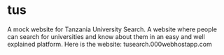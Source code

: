 # tus
A mock website for Tanzania University Search. A website where people can search for universities and know about them in an easy and well explained platform. 
Here is the website: tusearch.000webhostapp.com
